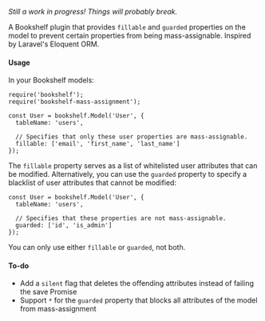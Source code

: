 *Still a work in progress! Things will probably break.*

A Bookshelf plugin that provides `fillable` and `guarded` properties on the model to prevent certain properties from being mass-assignable. Inspired by Laravel's Eloquent ORM.

#### Usage

In your Bookshelf models:

```
require('bookshelf');
require('bookshelf-mass-assignment');

const User = bookshelf.Model('User', {
  tableName: 'users',

  // Specifies that only these user properties are mass-assignable.
  fillable: ['email', 'first_name', 'last_name']
});
```

The `fillable` property serves as a list of whitelisted user attributes that can be modified. Alternatively, you can use the `guarded` property to specify a blacklist of user attributes that cannot be modified:

```
const User = bookshelf.Model('User', {
  tableName: 'users',

  // Specifies that these properties are not mass-assignable.
  guarded: ['id', 'is_admin']
});
```

You can only use either `fillable` or `guarded`, not both.

#### To-do

* Add a `silent` flag that deletes the offending attributes instead of failing the save Promise
* Support `*` for the `guarded` property that blocks all attributes of the model from mass-assignment
